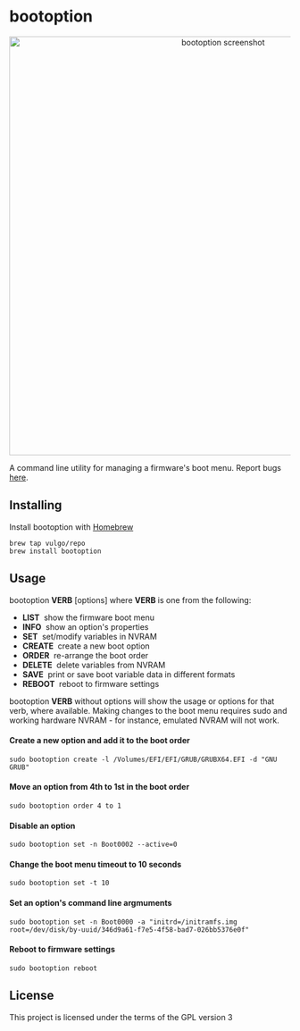 #  bootoption

<p align="center">
<picture>
<source srcset="https://github.com/vulgo/bootoption/raw/master/Images/screenshot.png, https://github.com/vulgo/bootoption/raw/master/Images/screenshot@2x.png 2x" />
<img src="https://github.com/vulgo/bootoption/raw/master/Images/screenshot@2x.png" alt="bootoption screenshot" width="750" />
</picture>
</p>

A command line utility for managing a firmware's boot menu. Report bugs [here](https://github.com/vulgo/bootoption/issues).

## Installing

Install bootoption with [Homebrew](https://brew.sh)

```
brew tap vulgo/repo
brew install bootoption
```

## Usage

bootoption <strong>VERB</strong> [options] where <strong>VERB</strong> is one from the following:

- <strong>LIST</strong>&nbsp;&nbsp;show the firmware boot menu
- <strong>INFO</strong>&nbsp;&nbsp;show an option's properties
- <strong>SET</strong>&nbsp;&nbsp;set/modify variables in NVRAM
- <strong>CREATE</strong>&nbsp;&nbsp;create a new boot option
- <strong>ORDER</strong>&nbsp;&nbsp;re-arrange the boot order
- <strong>DELETE</strong>&nbsp;&nbsp;delete variables from NVRAM
- <strong>SAVE</strong>&nbsp;&nbsp;print or save boot variable data in different formats
- <strong>REBOOT</strong>&nbsp;&nbsp;reboot to firmware settings

bootoption <strong>VERB</strong> without options will show the usage or options for that verb, where available. Making changes to the boot menu requires sudo and working hardware NVRAM - for instance, emulated NVRAM will not work.


#### Create a new option and add it to the boot order

```
sudo bootoption create -l /Volumes/EFI/EFI/GRUB/GRUBX64.EFI -d "GNU GRUB"
```

#### Move an option from 4th to 1st in the boot order

```
sudo bootoption order 4 to 1
```

#### Disable an option

```
sudo bootoption set -n Boot0002 --active=0
```

#### Change the boot menu timeout to 10 seconds

```
sudo bootoption set -t 10
```

#### Set an option's command line argmuments

```
sudo bootoption set -n Boot0000 -a "initrd=/initramfs.img root=/dev/disk/by-uuid/346d9a61-f7e5-4f58-bad7-026bb5376e0f"
```

#### Reboot to firmware settings

```
sudo bootoption reboot
```

## License

This project is licensed under the terms of the GPL version 3
